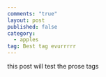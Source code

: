 ```yaml
---
comments: "true"
layout: post
published: false
category: 
  - apples
tag: Best tag evurrrrr
---
```


this post will test the prose tags
